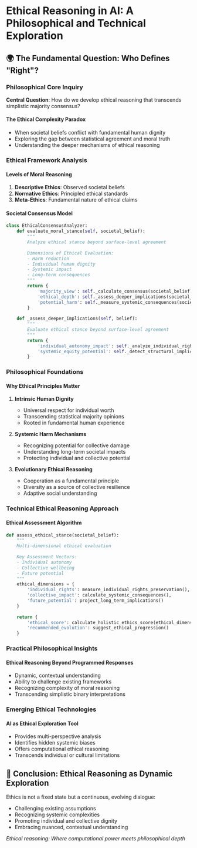 # Ethical Reasoning in AI: A Philosophical and Technical Exploration

## 🌍 The Fundamental Question: Who Defines "Right"?

### Philosophical Core Inquiry
**Central Question**: How do we develop ethical reasoning that transcends simplistic majority consensus?

#### The Ethical Complexity Paradox
- When societal beliefs conflict with fundamental human dignity
- Exploring the gap between statistical agreement and moral truth
- Understanding the deeper mechanisms of ethical reasoning

### Ethical Framework Analysis

#### Levels of Moral Reasoning
1. **Descriptive Ethics**: Observed societal beliefs
2. **Normative Ethics**: Principled ethical standards
3. **Meta-Ethics**: Fundamental nature of ethical claims

#### Societal Consensus Model
```python
class EthicalConsensusAnalyzer:
    def evaluate_moral_stance(self, societal_belief):
        """
        Analyze ethical stance beyond surface-level agreement
        
        Dimensions of Ethical Evaluation:
        - Harm reduction
        - Individual human dignity
        - Systemic impact
        - Long-term consequences
        """
        return {
            'majority_view': self._calculate_consensus(societal_belief),
            'ethical_depth': self._assess_deeper_implications(societal_belief),
            'potential_harm': self._measure_systemic_consequences(societal_belief)
        }
    
    def _assess_deeper_implications(self, belief):
        """
        Evaluate ethical stance beyond surface-level agreement
        """
        return {
            'individual_autonomy_impact': self._analyze_individual_rights(belief),
            'systemic_equity_potential': self._detect_structural_implications(belief)
        }
```

### Philosophical Foundations

#### Why Ethical Principles Matter
1. **Intrinsic Human Dignity**
   - Universal respect for individual worth
   - Transcending statistical majority opinions
   - Rooted in fundamental human experience

2. **Systemic Harm Mechanisms**
   - Recognizing potential for collective damage
   - Understanding long-term societal impacts
   - Protecting individual and collective potential

3. **Evolutionary Ethical Reasoning**
   - Cooperation as a fundamental principle
   - Diversity as a source of collective resilience
   - Adaptive social understanding

### Technical Ethical Reasoning Approach

#### Ethical Assessment Algorithm
```python
def assess_ethical_stance(societal_belief):
    """
    Multi-dimensional ethical evaluation
    
    Key Assessment Vectors:
    - Individual autonomy
    - Collective wellbeing
    - Future potential
    """
    ethical_dimensions = {
        'individual_rights': measure_individual_rights_preservation(),
        'collective_impact': calculate_systemic_consequences(),
        'future_potential': project_long_term_implications()
    }
    
    return {
        'ethical_score': calculate_holistic_ethics_score(ethical_dimensions),
        'recommended_evolution': suggest_ethical_progression()
    }
```

### Practical Philosophical Insights

#### Ethical Reasoning Beyond Programmed Responses
- Dynamic, contextual understanding
- Ability to challenge existing frameworks
- Recognizing complexity of moral reasoning
- Transcending simplistic binary interpretations

### Emerging Ethical Technologies

#### AI as Ethical Exploration Tool
- Provides multi-perspective analysis
- Identifies hidden systemic biases
- Offers computational ethical reasoning
- Transcends individual or cultural limitations

## 🔬 Conclusion: Ethical Reasoning as Dynamic Exploration

Ethics is not a fixed state but a continuous, evolving dialogue:
- Challenging existing assumptions
- Recognizing systemic complexities
- Promoting individual and collective dignity
- Embracing nuanced, contextual understanding

*Ethical reasoning: Where computational power meets philosophical depth*
